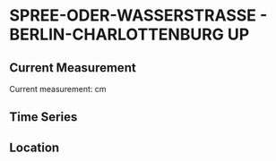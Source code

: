 # SPREE-ODER-WASSERSTRASSE - BERLIN-CHARLOTTENBURG UP

## Current Measurement

Current measurement: <Value topic="rivers/pegel-online/SOW/BERLIN-CHARLOTTENBURG UP/measurementValue"/> cm

## Time Series

<TimeSeries topic="rivers/pegel-online/SOW/BERLIN-CHARLOTTENBURG UP/measurementValue" period="week" />

## Location

<WorldMap>
  <Marker lat="52.53003676624261" lon="13.282545354179133" labelTopic="rivers/pegel-online/SOW/BERLIN-CHARLOTTENBURG UP" />
</WorldMap>
